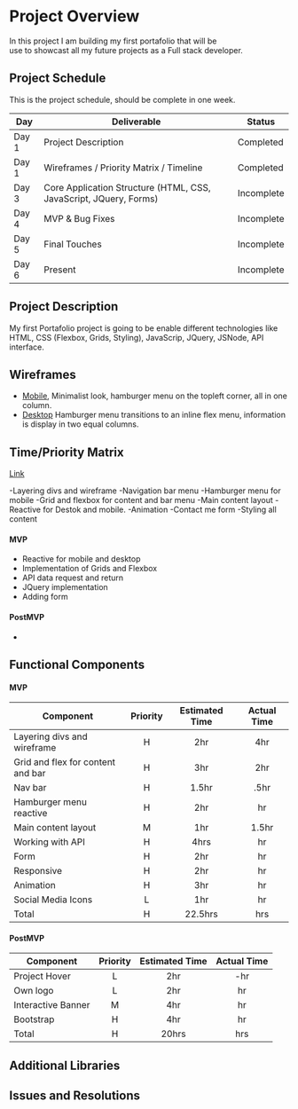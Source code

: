 # Project Overview
In this project I am building my first portafolio that will be<br> use to
showcast all my future projects as a Full stack developer.


## Project Schedule

This is the project schedule, should be complete in one week.

|  Day | Deliverable | Status
|---|---| ---|
|Day 1| Project Description | Completed
|Day 1| Wireframes / Priority Matrix / Timeline | Completed
|Day 3| Core Application Structure (HTML, CSS, JavaScript, JQuery, Forms) | Incomplete
|Day 4| MVP & Bug Fixes | Incomplete
|Day 5| Final Touches | Incomplete
|Day 6| Present | Incomplete


## Project Description

My first Portafolio project is going to be enable different technologies like HTML, CSS (Flexbox, Grids, Styling), JavaScrip, JQuery, JSNode, API interface. 

## Wireframes

- [Mobile](/mobile.jpg), Minimalist look, hamburger menu on the topleft corner, all in one column. 
- [Desktop](/desktop.jpg) Hamburger menu transitions to an inline flex menu, information is display in two equal columns. 

## Time/Priority Matrix 

[Link](/matrix.jpg)

-Layering divs and wireframe
-Navigation bar menu
-Hamburger menu for mobile
-Grid and flexbox for content and bar menu
-Main content layout
-Reactive for Destok and mobile. 
-Animation 
-Contact me form
-Styling all content

#### MVP 

- Reactive for mobile and desktop
- Implementation of Grids and Flexbox
- API data request and return
- JQuery implementation 
- Adding form

#### PostMVP 

- 

## Functional Components


#### MVP
| Component | Priority | Estimated Time | Actual Time |
| --- | :---: |  :---: | :---: | 
| Layering divs and wireframe | H | 2hr | 4hr |
| Grid and flex for content and bar| H | 3hr | 2hr |
| Nav bar | H | 1.5hr | .5hr |  
| Hamburger menu reactive | H | 2hr|  hr | 
| Main content layout| M | 1hr | 1.5hr|
| Working with API | H | 4hrs|  hr | 
| Form | H | 2hr | hr |
| Responsive | H | 2hr | hr |
| Animation | H | 3hr | hr | hr |
| Social Media Icons | L | 1hr |  hr |
| Total | H | 22.5hrs| hrs |

#### PostMVP
| Component | Priority | Estimated Time | Actual Time |
| --- | :---: |  :---: | :---: | 
| Project Hover | L | 2hr | -hr |
| Own logo | L | 2hr | hr |
| Interactive Banner | M | 4hr | hr |
| Bootstrap | H | 4hr | hr |
| Total | H | 20hrs| hrs |

## Additional Libraries
 <!-- Use this section to list all supporting libraries and thier role in the project. 

## Code Snippet

Use this section to include a brief code snippet of functionality that you are proud of an a brief description  

```
function reverse(string) {
	// here is the code to reverse a string of text
}
``` -->

## Issues and Resolutions
 <!-- Use this section to list of all major issues encountered and their resolution. -->
<!-- 
#### SAMPLE.....
**ERROR**: app.js:34 Uncaught SyntaxError: Unexpected identifier                                
**RESOLUTION**: Missing comma after first object in sources {} object -->
